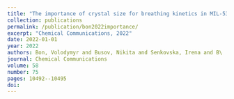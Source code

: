 ```yaml
---
title: "The importance of crystal size for breathing kinetics in MIL-53 (Al)"
collection: publications
permalink: /publication/bon2022importance/
excerpt: "Chemical Communications, 2022"
date: 2022-01-01
year: 2022
authors: Bon, Volodymyr and Busov, Nikita and Senkovska, Irena and B\
journal: Chemical Communications
volume: 58
number: 75
pages: 10492--10495
doi: 
---
```

